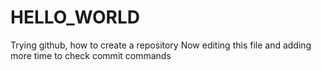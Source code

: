 # HELLO_WORLD
Trying github, how to create a repository
Now editing this file and adding more time to check commit commands
